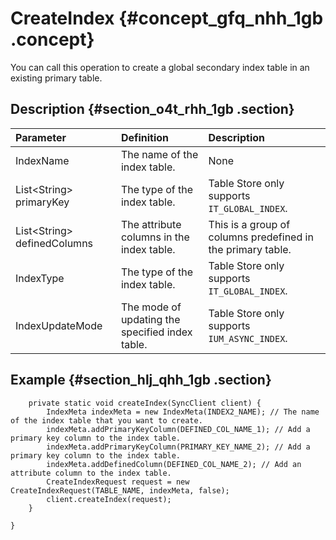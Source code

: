 # CreateIndex {#concept_gfq_nhh_1gb .concept}

You can call this operation to create a global secondary index table in an existing primary table.

## Description {#section_o4t_rhh_1gb .section}

|Parameter|Definition|Description|
|:--------|:---------|:----------|
|IndexName|The name of the index table.|None|
|List<String\> primaryKey|The type of the index table.|Table Store only supports `IT_GLOBAL_INDEX`.|
|List<String\> definedColumns|The attribute columns in the index table.|This is a group of columns predefined in the primary table.|
|IndexType|The type of the index table.|Table Store only supports `IT_GLOBAL_INDEX`.|
|IndexUpdateMode|The mode of updating the specified index table.|Table Store only supports `IUM_ASYNC_INDEX`.|

## Example {#section_hlj_qhh_1gb .section}

```
    private static void createIndex(SyncClient client) {
        IndexMeta indexMeta = new IndexMeta(INDEX2_NAME); // The name of the index table that you want to create.
        indexMeta.addPrimaryKeyColumn(DEFINED_COL_NAME_1); // Add a primary key column to the index table.
        indexMeta.addPrimaryKeyColumn(PRIMARY_KEY_NAME_2); // Add a primary key column to the index table.
        indexMeta.addDefinedColumn(DEFINED_COL_NAME_2); // Add an attribute column to the index table.
        CreateIndexRequest request = new CreateIndexRequest(TABLE_NAME, indexMeta, false);
        client.createIndex(request);
    }

}
```

